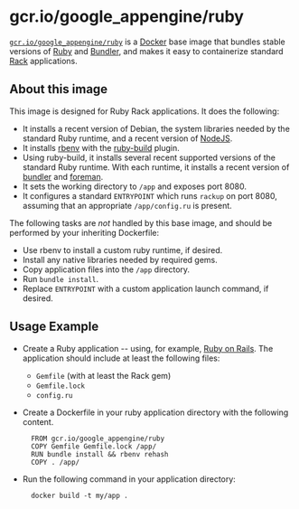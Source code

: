 # gcr.io/google_appengine/ruby

[`gcr.io/google_appengine/ruby`](http://cloud.google.com/ruby) is a
[Docker](https://docker.com) base image that bundles stable versions of
[Ruby](http://ruby-lang.org) and [Bundler](http://bundler.io), and makes it
easy to containerize standard [Rack](http://rack.github.io) applications.

## About this image

This image is designed for Ruby Rack applications. It does the following:

- It installs a recent version of Debian, the system libraries needed by the
  standard Ruby runtime, and a recent version of [NodeJS](http://nodejs.org).
- It installs [rbenv](https://github.com/sstephenson/rbenv) with the
  [ruby-build](https://github.com/sstephenson/ruby-build) plugin.
- Using ruby-build, it installs several recent supported versions of the
  standard Ruby runtime. With each runtime, it installs a recent version of
  [bundler](http://bundler.io) and [foreman](https://github.com/ddollar/foreman).
- It sets the working directory to `/app` and exposes port 8080.
- It configures a standard `ENTRYPOINT` which runs `rackup` on port 8080,
  assuming that an appropriate `/app/config.ru` is present.

The following tasks are _not_ handled by this base image, and should be
performed by your inheriting Dockerfile:

- Use rbenv to install a custom ruby runtime, if desired.
- Install any native libraries needed by required gems.
- Copy application files into the `/app` directory.
- Run `bundle install`.
- Replace `ENTRYPOINT` with a custom application launch command, if desired.

## Usage Example

- Create a Ruby application -- using, for example,
  [Ruby on Rails](http://rubyonrails.org). The application should include at
  least the following files:

    - `Gemfile` (with at least the Rack gem)
    - `Gemfile.lock`
    - `config.ru`

- Create a Dockerfile in your ruby application directory with the following content.

        FROM gcr.io/google_appengine/ruby
        COPY Gemfile Gemfile.lock /app/
        RUN bundle install && rbenv rehash
        COPY . /app/

- Run the following command in your application directory:

        docker build -t my/app .
